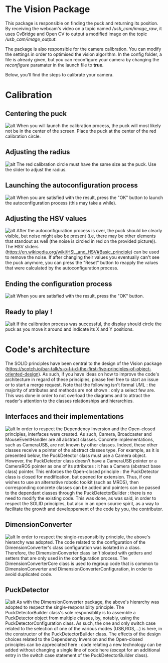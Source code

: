 # The Vision Package
This package is responsible on finding the puck and returning its position. By receiving the webcam's video on a topic named */usb_cam/image_raw*, it uses CvBridge and Open CV to output a modified image on the topic */usb_cam/image_output*.

The package is also responsible for the camera calibration. You can modify the settings in order to optimised the vision algorithm. In the config folder, a file is already given, but you can reconfigure your camera by changing the *reconfigure* paramater in the launch file to **true**.

Below, you'll find the steps to calibrate your camera.

# Calibration
## Centering the puck
![alt](resources/positionNotAjusted.png)
When you will launch the calibration process, the puck will most likely not be in the center of the screen. Place the puck at the center of the red calibration circle.

## Adjusting the radius
![alt](resources/radiusNotAjusted.png)
The red calibration circle must have the same size as the puck. Use the slider to adjust the radius.

## Launching the autoconfiguration process
![alt](resources/readyToPressOk.png)
When you are satisfied with the result, press the "OK" button to launch the autoconfiguration process (this may take a while).

## Adjusting the HSV values
![alt](resources/InkedautoconfigWithNoise_LI.jpg)
After the autoconfiguration process is over, the puck should be clearly visible, but noise might also be present (i.e, there may be other elements that standout as well (the noise is circled in red on the provided picture)). The HSV sliders (https://en.wikipedia.org/wiki/HSL_and_HSV#Basic_principle) can be used to remove the noise. If after changing their values you eventually can't see the puck anymore, you can press the "Reset" button to reapply the values that were calculated by the autoconfiguration process. 

## Ending the configuration process
![alt](resources/autoConfigOk.png)
When you are satisfied with the result, press the "OK" button.

## Ready to play ! 
![alt](resources/success.png)
If the calibration process was successful, the display should circle the puck as you move it around and indicate its X and Y positions. 

# Code's architecture
The SOLID principles have been central to the design of the Vision package (https://scotch.io/bar-talk/s-o-l-i-d-the-first-five-principles-of-object-oriented-design). As such, if you have ideas on how to improve the code's architecture in regard of these principles, please feel free to start an issue or to start a merge request. Note that the following isn't formal UML : the majority of attributes and methods are not shown : only a select few are. This was done in order to not overload the diagrams and to attract the reader's attention to the classes relationships and hierarchies.
## Interfaces and their implementations
![alt](UML/InterfacesImplementations.png)
In order to respect the Dependency Inversion and the Open-closed principles, interfaces were created. As such, Camera, Broadcaster and MouseEventHandler are all abstract classes. Concrete implementations, such as CameraUSB, are not known by other classes. Indeed, these other classes receive a pointer of the abstract classes type. For example, as it is presented below, the PuckDetector class must use a Camera object. However, the PuckDetector class doesn't have a CameraUSB pointer or a CameraROS pointer as one of its attributes : it has a Camera (abstract base class) pointer. This enforces the Open-closed principle : the PuckDetector class is closed for modification, but opened for extension. Thus, if one wishes to use an alternative robotic toolkit (such as MRDS), then corresponding concrete classes can be added and pointers can be passed to the dependant classes through the PuckDetectorBuilder : there is no need to modify the existing code. This was done, as was said, in order to respect the SOLID principles, but also in an open source spirit, as a way to facilitate the growth and developpement of the code by you, the contributor. 

## DimensionConverter
![alt](UML/DimensionConverter.png)
In order to respect the single-responsiblity principle, the above's hierarchy was adopted. The code related to the configuration of the DimensionConverter's class configuration was isolated in a class. Therefore, the DimensionConverter class isn't bloated with getters and setters that are only used in the configuration process. The DimensionConverterCore class is used to regroup code that is common to DimensionConverter and DimensionConverterConfiguration, in order to avoid duplicated code.

## PuckDetector
![alt](UML/PuckDetector.png)
As with the DimensionConverter package, the above's hierarchy was adopted to respect the single-responsiblity principle. The PuckDetectorBuilder class's sole responsiblity is to assemble a PuckDetector object from multiple classes, by, notably, using the PuckDetectorConfiguration class. As such, the one and only switch case related to the selection of one of the various modes (USB,ROS,...) is here, in the constructor of the PuckDetectorBuilder class. The effects of the design choices related to the Dependency Inversion and the Open-closed principles can be appreciated here : code relating a new technology can be added without changing a single line of code here (except for an additional entry in the switch case statement of the PuckDetectorBuilder class).